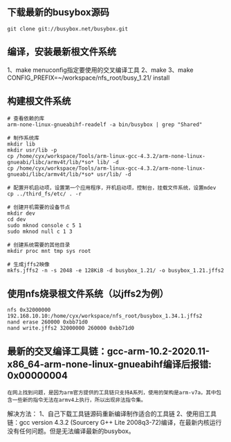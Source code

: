 ## 下载最新的busybox源码
`git clone git://busybox.net/busybox.git`

## 编译，安装最新根文件系统
1、make menuconfig指定要使用的交叉编译工具
2、make 
3、make CONFIG_PREFIX=~/workspace/nfs_root/busy_1.21/ install 

## 构建根文件系统
```Shell
# 查看依赖的库
arm-none-linux-gnueabihf-readelf -a bin/busybox | grep "Shared"

# 制作系统库
mkdir lib
mkdir usr/lib -p
cp /home/cyx/workspace/Tools/arm-linux-gcc-4.3.2/arm-none-linux-gnueabi/libc/armv4t/lib/*so* lib/ -d
cp /home/cyx/workspace/Tools/arm-linux-gcc-4.3.2/arm-none-linux-gnueabi/libc/armv4t/lib/*so* usr/lib/ -d

# 配置开机启动项，设置第一个应用程序，开机启动项，控制台，挂载文件系统，设置mdev
cp ../third_fs/etc/ . -r

# 创建开机需要的设备节点
mkdir dev
cd dev
sudo mknod console c 5 1
sudo mknod null c 1 3

# 创建系统需要的其他目录
mkdir proc mnt tmp sys root

# 生成jffs2映像
mkfs.jffs2 -n -s 2048 -e 128KiB -d busybox_1.21/ -o busybox_1.21.jffs2
```

## 使用nfs烧录根文件系统（以jffs2为例）
```Shell
nfs 0x32000000 192.168.10.10:/home/cyx/workspace/nfs_root/busybox_1.34.1.jffs2
nand erase 260000 0xbb71d0
nand write.jffs2 32000000 260000 0xbb71d0
```

## 最新的交叉编译工具链：gcc-arm-10.2-2020.11-x86_64-arm-none-linux-gnueabihf编译后报错: 0x00000004
    在网上找到问题，是因为arm官方提供的工具链只支持A系列，使用的架构是arm-v7a，其中包含一些新的指令无法在armv4上执行，所以出现非法指令集。

解决方法：
1、自己下载工具链源码重新编译制作适合的工具链
2、使用旧工具链：gcc version 4.3.2 (Sourcery G++ Lite 2008q3-72)编译，在最新内核运行没有任何问题。但是无法编译最新的busybox。